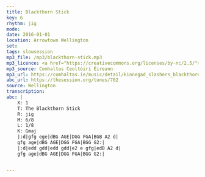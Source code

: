 ```yaml
---
title: Blackthorn Stick
key: G
rhythm: jig
mode:
date: 2016-01-01
location: Arrowtown Wellington
set:
tags: slowsession 
mp3_file: /mp3/blackthorn-stick.mp3
mp3_licence: <a href="https://creativecommons.org/licenses/by-nc/2.5/">CC-BY-NC-2.5</a>
mp3_source: Comhaltas Ceoltóirí Éireann
mp3_url: https://comhaltas.ie/music/detail/kinnegad_slashers_blackthorn_stick_scotsman_over_the_border/
abc_url: https://thesession.org/tunes/702
source: Wellington
transcription:
abc: |
    X: 1
    T: The Blackthorn Stick
    R: jig
    M: 6/8
    L: 1/8
    K: Gmaj
    |:d|gfg ege|dBG AGE|DGG FGA|BGB A2 d|
    gfg age|dBG AGE|DGG FGA|BGG G2:|
    |:d|edd gdd|edd gdd|e2 e gfg|edB A2 d|
    gfg age|dBG AGE|DGG FGA|BGG G2:|


---
```

